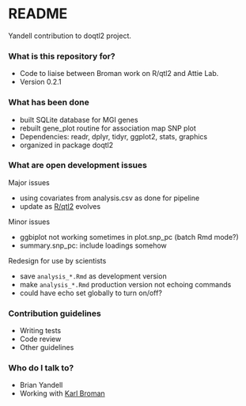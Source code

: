 # README #

Yandell contribution to doqtl2 project.

### What is this repository for? ###

* Code to liaise between Broman work on R/qtl2 and Attie Lab.
* Version 0.2.1

### What has been done ###

* built SQLite database for MGI genes
* rebuilt gene_plot routine for association map SNP plot
* Dependencies: readr, dplyr, tidyr, ggplot2, stats, graphics
* organized in package doqtl2

### What are open development issues ###

Major issues

* using covariates from analysis.csv as done for pipeline
* update as [R/qtl2](http://kbroman.org/qtl2/) evolves

Minor issues

* ggbiplot not working sometimes in plot.snp_pc (batch Rmd mode?)
* summary.snp_pc: include loadings somehow

Redesign for use by scientists

* save `analysis_*.Rmd` as development version
* make `analysis_*.Rmd` production version not echoing commands
* could have echo set globally to turn on/off?

### Contribution guidelines ###

* Writing tests
* Code review
* Other guidelines

### Who do I talk to? ###

* Brian Yandell
* Working with [Karl Broman](http://bitbucket.org/kbroman)
